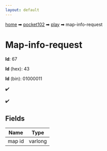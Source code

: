 ```yaml
---
layout: default
---
```


[home](/) ➡ [pocket102](/protocol/pocket102) ➡ [play](/protocol/pocket102/play) ➡ map-info-request

# Map-info-request

**Id**: 67

**Id** (hex): 43

**Id** (bin): 01000011

✔️

✔️

## Fields

Name | Type
---|---
map id | varlong

